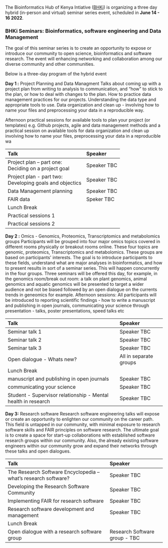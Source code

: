 The Bioinformatics Hub of Kenya Intiative ([BHKi](https://bhki.org/)) is organizing a three day hybrid (in-person and virtual) seminar series event, scheduled in **June 14 - 16 2022**. 

### BHKi Seminars: Bioinformatics, software engineering and Data Management

The goal of this seminar series  is to create an opportunity to expose or introduce our community to open science, bioinformatics and software research. The event will enhancing networking and collaboration among our diverse community and other communities. 

Below is a three-day program of the hybrid event

**Day 1 :** Project Planning and Data Managment
Talks about coming up with a project plan from writing to analysis to communication, and “how” to stick to the plan, or how to deal with changes to the plan. How to practice data management practices for our projects. Understanding the data type and appropriate tools to use. Data organization and clean up - involving how to name your files and preprocessing your data in a reproducible way. 

Afternoon practical sessions for available tools to plan your project (or templates) e.g. Github projects, agile and data management methods and a practical session on available tools for data organization and clean up involving how to name your files, preprocessing your data in a reproducible wa


| **Talk** | **Speaker** |
|:---------------------- | :-------------------------------------------- |
|Project plan – part one: <br/>Deciding on a project goal | Speaker TBC |
|Project plan - part two: <br/>Developing goals and objectics | Speaker TBC|
|Data Management planning | Speaker TBC|
|FAIR data| Speker TBC|
|Lunch Break|
|Practical sessions 1|
|Practical sessions 2 |


**Day 2 :**  Omics - Genomics, Proteomics, Transcriptomics and metabolomics groups 
Participants will be grouped into four major omics topics covered in different rooms physically or breakout rooms online. These four topics are genomic, proteomics, Transcriptomics and metabolomics. These groups are based on participants' interests. The goal is to introduce participants to these fields, understand what are major analyses in bioinformatics, and how to present results in sort of a seminar series. This will happen concurrently in the four groups. Three seminars will be offered this day, for example, in the genomics room/break out room: a talk on plant genomics, animal genomics and aquatic genomics will be presented to target a wider audience and not be biased followed by an open dialogue on the currents trends in geneomics for example. 
Afternoon sessions: All participants will be introduced to reporting scientific findings - how to write a manuscript and publishing in open journals, communicating your science through presentation - talks, poster presentations, speed talks etc


| **Talk** | **Speaker** |
|:---------------------- | :------------------------------------- |
|Seminar talk 1 | Speaker TBC |
|Seminar talk 2 | Speaker TBC|
|Seminar talk 3 | Speaker TBC|
|Open dialogue - Whats new? | All in separate groups |
|Lunch Break|
|manuscript and publishing in open journals| Speaker TBC|
|communicating your science | Speaker TBC |
|Student - Supervisor relationship - Mental health in research| Speaker TBC|


**Day 3:** Research software 
Research software engineering talks will expose or create an opportunity to enlighten our community on the career path. This field is untapped in our community, with minimal exposure to research software skills and FAIR principles on software research. The ultimate goal is to create a space for start-up collaborations with established software research groups within our community. Also, the already existing software engineers within our community grow and expand their networks through these talks and open dialogues.

| **Talk** | **Speaker** |
|:---------------------- | :------------------------------------- |
|The Research Software Encyclopedia – what’s research software? | Speaker TBC |
| Developing the Research Software Community | Speaker TBC|
|Implementing FAIR for research software | Speaker TBC|
|Research software development and management | Speaker TBC |
|Lunch Break|
|Open dialogue with a research software group | Research Software group - TBC|



